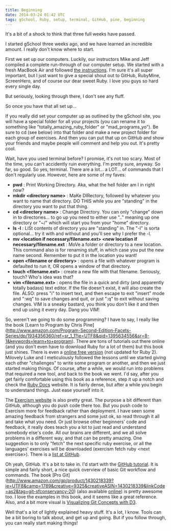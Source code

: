 ```yaml
---
title: Beginning
date: 2014-03-24 01:42 UTC
tags: gSchool, Ruby, setup, terminal, GitHub, pine, beginning
---
```


It's a bit of a shock to think that three full weeks have passed.

I started gSchool three weeks ago, and we have learned an incredible amount. I really don't know where to start.

First we set up our computers. Luckily, our instructors Mike and Jeff compiled a complete run-through of our computer setup.
We started with a fresh MacBook Air and followed [the instructions](http://tutorials.gschool.it/computer_setup). I'm sure
it's all super important, but I just want to give a special shout out to GitHub, RubyMine, ScreenHero, and of course our dear
sweet Ruby. I love you guys so hard every single day.

But seriously, looking through there, I don't see any fluff.

So once you have that all set up...

If you really did set your computer up as outlined by the gSchool site, you will have a special folder for all your
projects (you can rename it to something like "totally\_amazing\_ruby\_folder" or "mad\_programs\_yo"). Be sure to cd (see below) into that
folder and make a new project folder for each group of exercises. And then you can put that up on GitHub and show your friends
and maybe people will comment and help you out. It's pretty cool.

Wait, have you used terminal before? I promise, it's not too scary. Most of the time, you can't accidently ruin everything.
I'm pretty sure, anyway. So far, so good. So yes, terminal. There are a lot... a LOT... of commands that I don't regularly use.
However, here are some of my faves:

* **pwd** : Print Working Directory. Aka, what the hell folder am I in right now?
* **mkdir &lt;directory name>** : MaKe DIRectory, followed by whatever you want to name that directory. DO THIS while you are "standing"
in the directory you want to put that thing.
* **cd &lt;directory name>** : Change Directory. You can only "change" down in to directories... to go up you need to either use ".." meaning
up one directory or "~/" which will start you from your "home" directory.
* **ls -l** : LiSt contents of directory you are "standing" in. The "-l" is sorta optional... try it with and without and you'll
see why I prefer the -l.
* **mv &lt;location if necessary/filename.ext> &lt;new location if necessary/filename.ext** : MoVe a folder or directory to a new location.
This command also is for renaming stuff, in which case you put the new name second. Remember to put it in the location you want!
* **open &lt;filename or directory>** : opens a file with whatever program is defaulted to run it, OR opens a window of that directory.
* **touch &lt;filename.ext>** : create a new file with that filename. Seriously, touch? Who's idea was that?
* **vim &lt;filename.ext>** : opens the file in a quick and dirty (and apparently totally badass) text editor. If the file doesn't exist,
it will also create the file. ALSO: press "i" to insert text, and then escape to exit "insert" mode and ":wq" to save changes
and quit, or just ":q" to exit without saving changes. VIM is a sneaky bastard, you think you don't like it and then end up using it
every day. Dang you VIM!

So, weren't we going to do some programming? I have to say, I really like the book [Learn to Program by Chris Pine]
(http://www.amazon.com/Program-Second-Edition-Facets-Series/dp/1934356360/ref=sr_1_1?ie=UTF8&qid=1395634556&sr=8-1&keywords=learn+to+program).
There are tons of tutorials out there online (and you don't even have to download Ruby for a lot of them) but this book
just shines. There is even a [online free version](https://pine.fm/LearnToProgram/) (not updated for Ruby 2).
Milovely Luke and I meticulously followed the lessons until
we started giving each other "challenges" to write some program or another, and then we just started making things.
Of course, after a while, we would run into problems that required a new tool, and back to the book we went. I'd say, after
you get fairly comfortable using this book as a reference, step it up a notch and check the [Ruby Docs](http://Ruby-Docs.org) website.
It is fairly dense, but after a while you begin to understand things. Just ease yourself into it.

The [Exercism website](http://exercism.io/) is also pretty great. The purpose a bit different than GitHub, although you
do push code there too. But you push code to Exercism more for feedback rather than deployment. I have seen some amazing
feedback from strangers and some just ok,  so read through it all
and take what you need. Or just browse other beginners' code and feedback, it really does teach you a lot to just read and understand
somebody else's code. All our brains are different, and we all solve problems in a different way, and that can be pretty amazing. One
suggestion is to only "fetch" the next specific ruby exercise, or all the languages' exercises will be downloaded (exercism fetch
ruby &lt;next exercise>). There is a [list at GitHub](https://github.com/exercism/xruby/blob/master/EXERCISES.txt).

Oh yeah, GitHub. It's a bit to take in. I'd start with the [GitHub tutorial](http://try.github.io/). It is simple and
fairly short, a nice quick overview of basic Git workflow and commands. The book [Pro Git]
(http://www.amazon.com/gp/product/1430218339?ie=UTF8&camp=1789&creative=9325&creativeASIN=1430218339&linkCode=as2&tag=git-sfconservancy-20)
(also available [online](http://git-scm.com/book))
is pretty awesome too. I love the examples in this book, and it seems like a great reference.  Also, and a bit more visual
is [Visualizing Git Concepts with D3](http://www.wei-wang.com/ExplainGitWithD3/).

Well that's a lot of lightly explained heavy stuff. It's a lot, I know. Tools can be a bit boring to talk about, and get
up and going. But if you follow through, you can really start making things!

